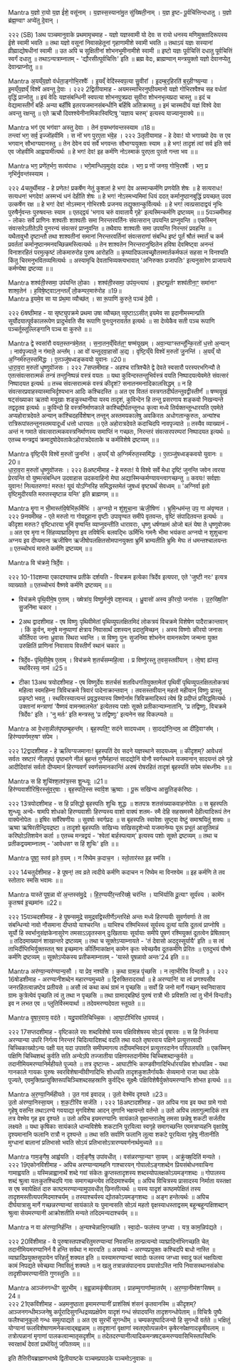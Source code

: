 

Mantra
य॒ज्ञो रा॒यो य॒ज्ञ ई॑शे॒ वसू॑नाम् ।
य॒ज्ञस्स॒स्याना॑मु॒त सु॑ख्षिती॒नाम् ।
य॒ज्ञ इ॒ष्टᳶ पू॒र्वचि॑त्तिन्दधातु ।
य॒ज्ञो ब्र॑ह्म॒ण्वाꣳ अप्ये॑तु दे॒वान् ।

२२२
(SB) 1अथ पञ्चमानुवाके प्रथमामृचमाह - यज्ञो यज्ञस्वामी यो देवः स रायो धनस्य मणिमुक्तादिरूपस्य ईशे स्वामी भवति ॥ तथा यज्ञो वसूनां निवासहेतूनां गृहाणामीशे स्वामी भवति ॥ तथाऽयं यज्ञः सस्यानां व्रीह्माद्योषधीनां स्वामी ॥ उत अपि च सुक्षितीनां शोभनभूमीनामीशे स्वामी ॥ इष्टो यज्ञः पूर्वचित्तिं दधातु पूर्वचित्तिं स्वर्गं दधातु ॥ तथाऽन्यत्राम्नातम् - 'द्यौरसीत्पूर्वचित्तिः' इति ॥ ब्रह्म वेदः, ब्राह्मण्वान् मन्त्रयुक्तो यज्ञो देवानप्येतु देवान्प्राप्नोतु ॥॥

Mantra
अ॒यय्ँय॒ज्ञो व॑र्धता॒ङ्गोभि॒रश्वैः᳚ ।
इ॒यव्ँ वेदि॑स्स्वप॒त्या सु॒वीरा᳚ ।
इ॒दम्ब॒र्॒हिरति॑ ब॒र्॒हीꣳष्य॒न्या ।
इ॒मय्ँय॒ज्ञव्ँ विश्वे॑ अवन्तु दे॒वाः ।
२२२
2द्वितीयामाह - अयमस्माभिरनुष्ठीयमानो यज्ञो गोभिरश्वैश्च सह वर्धतां वृद्धिं प्राप्नोतु ॥ इयं वेदिः यज्ञसंबन्धिनी स्वपत्या शोभनपुत्रप्रदा सुवीरा शोभनभृत्यप्रदा चास्तु ॥ इदं च वेद्यामास्तीर्णं बर्हिः अन्या बर्हींषि इतरयजमानसंबन्धीनि बर्हिषि अतिक्रामतु ॥ इमं चास्मदीयं यज्ञं विश्वे देवा अवन्तु रक्षन्तु ॥ एते ऋचौ दिवश्श्येनीनामिकास्विष्टिषु 'यज्ञाय चरुम्' इत्यस्य याज्यानुवाक्ये ॥॥

Mantra
भग॑ ए॒व भग॑वाꣳ अस्तु देवाः ।
तेन॑ व॒यम्भग॑वन्तस्स्याम ॥18॥  
तन्त्वा॑ भग॒ सर्व॒ इज्जो॑हवीमि ।
स नो॑ भग पुरए॒ता भ॑वे॒ह ।
२२२
3तृतीयामाह - हे देवाः! यो भगाख्यो देवः स एव भगवान् सौभाग्यवानस्तु ॥ तेन देवेन वयं सर्वे भगवन्तः सौभाग्ययुक्ताः स्याम ॥ हे भग! तादृशं त्वां सर्व इति सर्व एव जोहवीमि आह्वयामीत्यर्थः ॥ हे भग! देव! इह कर्मणि नोऽस्माकं पुरएता पुरतो गन्ता भव ॥॥

Mantra
भग॒ प्रणे॑त॒र्भग॒ सत्य॑राधः ।
भगे॒मान्धिय॒मुद॑व॒ दद॑न्नः ।
भग॒ प्र णो॑ जनय॒ गोभि॒रश्वैः᳚ ।
भग॒ प्र नृभि॑र्नृ॒वन्त॑स्स्याम ।

२२२
4चतुर्थीमाह - हे प्रणेतः! प्रकर्षेण नेतुं कुशल! हे भग! देव अस्मान्कर्मणि प्रणयेति शेषः ॥ हे सत्यराधः! सत्यधन! भगदेव! अस्मभ्यं धनं देहीति शेषः ॥ हे भग! नोऽस्मभ्यमिमां धियं ददत् कर्मानुष्ठानबुद्धिं प्रयच्छत् उदव उत्कर्षेण रक्ष ॥ हे भग! देव! नोऽस्मान् गोभिरश्वैः प्रजनय तद्युक्तान्कुर्वित्यर्थः ॥ हे भग! त्वत्प्रसादाद्वयं नृभिः पुरुषैर्नृवन्तः पुरुषवन्तः स्याम ॥ एतद्द्वयं 'भगाय चरुं वावातायै गृहे' इत्यस्मिन्कर्मणि द्रष्टव्यम् ॥॥
5पञ्चमीमाह - लोकाः सर्वे प्राणिनः शश्वतीः शाश्वतीः समा निरन्तरवर्तिनः संवत्सरान् उपयन्ति प्राप्नुवन्ति ॥ एकस्मिन् संवत्सरेऽतीतेऽपि पुनरन्यं संवत्सरं प्राप्नुवन्ति ॥ तथैवापः शाश्वतीः समा उपयन्ति निरन्तरं प्रवहन्ति ॥ यथैतावुभौ दृष्टान्तौ तथा शाश्वतीनां समानां निरन्तरवर्तिनां संवत्सराणां संबन्धि इष्टं पूर्तं श्रौतं स्मार्तं च कर्म प्रवर्ततां कर्मानुष्ठानमनवच्छिन्नमस्त्वित्यर्थः ॥ तेन शाश्वतेन निरन्तरानुष्ठितेन हविषा देवमिष्ट्वा अनन्तं विनाशरहितं परमुत्कृष्टं लोकमारुरोह पुरुष आरोहति ॥ कृष्यादिफलवच्छ्रौतस्मार्तकर्मफलं सहसा न विनश्यति किंतु चिरमनुभवितव्यमित्यर्थः ॥ अस्यामृचि देवताभिव्यक्त्यभावात् 'अनिरुक्तः प्रजापतिः' इत्यनुसारेण प्राजापत्ये कर्मण्येषा द्रष्टव्या ॥॥

Mantra
शश्व॑ती॒स्समा॒ उप॑यन्ति लो॒काः ।
शश्व॑ती॒स्समा॒ उप॑य॒न्त्यापः॑ ।
इ॒ष्टम्पू॒र्तꣳ शश्व॑तीना॒ꣳ॒ समा॑नाꣳ शाश्व॒तेन॑ ।
ह॒विषे॒ष्ट्वाऽन॒न्तल्ँ लो॒कम्पर॒मारु॑रोह ॥19॥  
Mantra
इ॒यमे॒व सा या प्र॑थ॒मा व्यौच्छ॑त् ।
सा रू॒पाणि॑ कुरुते॒ पञ्च॑ दे॒वी ।

२२२
6षष्ठीमाह - या सृष्ट्युपक्रमे प्रथमा उषा व्यौच्छत् व्युष्टाऽऽसीत् इयमेव सा इदानीमस्मान्प्रति सूर्योदयात्पूर्वकालरूपेण प्रादुर्भवति सैव रूपाणि पुनःपुनरावर्तत इत्यर्थः ॥ सा देव्येकैव सती पञ्च रूपाणि पञ्चर्तूस्तूल्लिङ्गानि पञ्च वा कुरुते ॥॥

Mantra
द्वे स्वसा॑रौ वयत॒स्तन्त्र॑मे॒तत् ।
स॒ना॒तन॒व्ँवित॑त॒ꣳ॒ षण्म॑यूखम् ।
अवा॒न्याꣳस्तन्तू᳚न्कि॒रतो॑ ध॒त्तो अ॒न्यान् ।
नाव॑पृ॒ज्याते॒ न ग॑माते॒ अन्त᳚म् ।
आ वो॑ यन्तूदवा॒हासो॑ अ॒द्य ।
वृष्टि॒य्ँये विश्वे॑ म॒रुतो॑ जु॒नन्ति॑ ।
अ॒यय्ँ यो अ॒ग्निर्म॑रुत॒स्समि॑द्धः ।
ए॒तञ्जु॑षध्वङ्कवयो युवानः ॥20॥  
धा॒रा॒व॒रा म॒रुतो॑ धृ॒ष्णुवो॑जसः ।
२२२
7सप्तमीमाह - अहश्च रात्रिश्चैते द्वे देवते स्वसारौ परस्परभगिन्यौ ते एतत्संवत्सरात्मकं तन्त्रं तन्तुनिष्पन्नं वस्त्रं वयतः ॥ यथा कुविन्दस्तन्तुभिर्वस्त्रं वयति निष्पादयत्येवमेते संवत्सरं निष्पादयत इत्यर्थः ॥ तच्च संवत्सरात्मकं वस्त्रं कीदृशं? सनातनमनादिकालसिद्धम् ॥ न हि संवत्सरप्रवाहस्यास्माभिर्दृश्यभान आदिः कश्चिदस्ति ॥ अत एव विततं वस्त्रगतदीर्घतन्तुवद्वीस्तीर्णं ॥ षण्मयूखं षट्संख्याका ऋतवो मयूखाः शङ्कुस्थानीया यस्य तादृशं, कुविन्देन हि तन्तु प्रसरणाय शङ्कवो निखन्यन्ते तद्वदृतव इत्यर्थः ॥ कुविन्दो हि वस्त्रनिर्माणकाले काश्चिद्दीर्घतन्तूनधः कृत्वा मध्ये तिर्यक्तन्तून्धारयति एवमेते अप्यहोरात्रदेवते अन्यान् कांश्चिदहर्विशेषान् तन्तून् अस्तमयकालेषु अवकिरतः अधोगतान्कुरुतः, अन्यांश्च रात्रिरूपांस्तन्तूनस्तमयादूर्ध्वं धत्तो धारयतः ॥ एते अहोरात्रदेवते कदाचिदपि नावपृज्याते ॥ तस्यैव व्याख्यानं - अन्तं न गमाते संवत्सरात्मकवस्त्रनिर्माणस्य समाप्तिं न गच्छतः, निरन्तरं संवत्सरपरम्परां निष्पादयत इत्यर्थः ॥ एतच्च मन्त्रद्वयं क्रमादुषोदेवताकेऽहोरात्रदेवताके च कर्मविशेषे द्रष्टव्यम् ॥॥

Mantra
वृष्टि॒य्ँये विश्वे॑ म॒रुतो॑ जु॒नन्ति॑ ।
अ॒यय्ँ यो अ॒ग्निर्म॑रुत॒स्समि॑द्धः ।
ए॒तञ्जु॑षध्वङ्कवयो युवानः ॥20॥  
धा॒रा॒व॒रा म॒रुतो॑ धृ॒ष्णुवो॑जसः ।
२२२
8अष्टमीमाह - हे मरुतः! ये विश्वे सर्वे मेधा दृष्टिं जुनन्ति जवेन त्वरया प्रेरयन्ति वो युष्मत्संबन्धिन उदवाहास उदकवाहिनो मेघा अद्यास्मिन्कर्मण्यायन्त्वागच्छन्तु ॥ कवयः! सर्वज्ञाः युवानः! नित्यतरुणाः! मरुतः! यूयं योऽग्निरिह समिद्धस्तमेतं जुषध्वं वृष्ट्यर्थं सेवध्वम् ॥ 'अग्निर्वा इतो वृष्टिमुदीरयति मरुतस्सृष्टान्न यन्ति' इति ब्राह्मणम् ॥॥

Mantra
मृ॒गा न भी॒मास्त॑वि॒षेभि॑रू॒र्मिभिः॑ ।
अ॒ग्नयो॒ न शु॑शुचा॒ना ऋ॑जी॒षिणः॑ ।
भ्रुमि॒न्धम॑न्त॒ उप॒ गा अ॑वृण्वत ।
२२२
9नवमीमह - एते मरुतो गा गोवद्दुहाना वृष्टीः उपावृण्वत समीपे वृतवन्तः, वृष्टिं संपादितवन्त इत्यर्थः ॥ कीदृशा मरुतः? वृष्टिधारया भूमिं वृण्वन्ति व्याप्नुवन्तीति धारावराः, धृष्णु धर्षणक्षमं ओजो बलं येषा ते धृष्णुवोजमः ॥ अत एव मृगा न सिंहव्याघ्रादिमृगा इव तविषेभिः बलवद्भिः ऊर्मिभिः गमनैः भीमा भयंकरा अग्नयो न शुशुचाना अग्नय इव दीप्यमाना ऋजीषिण ऋजीषोपलक्षितसोमपानयुक्ता भ्रुमिं भ्राम्यतीति भ्रुमिः मेघः तं धमन्तश्चालयन्तः ॥ एतच्चोभयं मारुते कर्मणि द्रष्टव्यम् ॥॥

Mantra
वि च॑क्रमे॒ त्रिर्दे॒वः ।

२२२
10-11दशम्या एकादश्याश्च प्रतीके दर्शयति - विचक्रम इत्येका त्रिर्देव इत्यपरा, एते 'जुष्टी नरः' इत्यत्र व्याख्याते ॥ एतच्चोभयं वैष्णवे कर्मणि द्रष्टव्यम् ॥॥

  - विच॑क्रमे पृथि॒वीमे॒ष ए॒ताम् ।
ख्षेत्रा॑य॒ विष्णु॒र्मनु॑षे दश॒स्यन्न् ।
ध्रु॒वासो॑ अस्य की॒रयो॒ जना॑सः ।
उ॒रु॒ख्षि॒तिꣳ सु॒जनि॑मा चकार ।

  - 2अथ द्वादशीमाह - एष विष्णुः पृथिवीमेतां पृथिव्युपलक्षितमिदं लोकत्रयं विचक्रमे विशेषेण पादैराक्रान्तवान् । किं कुर्वन्, मनुषे मनुष्याणां क्षेत्राय निवासार्थं दशस्यन् प्रदातुमिच्छन् । अस्य विष्णोः कीरयो जनासः कीर्तिपरा जनाः ध्रुवासः स्थिरा भवन्ति । स विष्णुः पुनः सुजनिमा शोभनेन वामनरूपेण जन्मना युक्त उरुक्षितिं प्राणिनां निवासाय विस्तीर्णं स्थानं चकार ॥

  - त्रिर्दे॒वᳶ पृ॑थि॒वीमे॒ष ए॒ताम् ।
विच॑क्रमे श॒तर्च॑सम्महि॒त्वा ।
प्र विष्णु॑रस्तु त॒वस॒स्तवी॑यान् ।
त्वे॒षꣵ ह्य॑स्य॒ स्थवि॑रस्य॒ नाम॑ ॥25॥  

  - टीका 13अथ त्रयोदशीमाह - एष विष्णुर्देवः शतर्चसं शतविधगतियुक्तामेतां पृथिवीं पृथिव्युपलक्षितलोकत्रयं महित्वा स्वमहिम्ना त्रिविचक्रमे त्रिवारं पादेनाक्रान्तवान् । तवसस्तवीयान् महतो महीयान् विष्णुः प्रास्तु प्रकृष्टो भवतु । स्थविरस्यात्यन्तं प्रवृद्धस्यास्य विष्णोर्नाम त्रिविक्रमादिरूपं त्वेषं हि प्रदीप्तं प्रसिद्धमित्यर्थः । उक्तानां मन्त्राणां 'वैष्णवं वामनमालभेत' इत्येतस्य पशोः सूक्ते प्रतीकान्याम्नातानि, 'प्र तद्विष्णुः, विचक्रमे त्रिर्देवः' इति । 'नु मर्तः' इति मन्त्रस्तु 'प्र तद्विष्णुः' इत्यनेन सह विकल्प्यते ॥

Mantra
आ वे॒धस॒न्नील॑पृष्ठम्बृ॒हन्त᳚म् ।
बृह॒स्पति॒ꣳ॒ सद॑ने सादयध्वम् ।
सा॒दद्यो॑नि॒न्दम॒ आ दी॑दि॒वाꣳस᳚म् ।
हिर॑ण्यवर्णमरु॒षꣳ स॑पेम ।

२२२
12द्वादशीमाह - हे ऋत्विग्यजमानाः! बृहस्पतिं देव सदने यज्ञस्थाने सादयध्यम् ॥ कीदृशम्? आवेधसं सर्वतः स्रष्टारं नीलपृष्ठं पृष्ठभागे नीलं बृहन्तं गुणैर्महान्तं सादद्योनिं योनौ स्वर्गस्थाने यजमानान् सादयन्तं दमे गृहे आदीदिवांसं सर्वतो दीप्यमानं हिरण्यवर्णं स्वर्णसमानकान्तिं अरुषं रोषरहितं तादृशं बृहस्पतिं सपेम संबध्नीमः ॥॥

Mantra
स हि शुचि॑श्श॒तप॑त्र॒स्स शु॒न्ध्यूः ॥21॥  
हिर॑ण्यवाशीरिषि॒रस्सु॑व॒र्॒षाः ।
बृह॒स्पति॒स्स स्वा॑वे॒श ऋ॒ष्वाः ।
पू॒रू सखि॑भ्य आसु॒तिङ्क॑रिष्ठः ।

२२२
13त्रयोदशीमाह - स हि प्रसिद्धो बृहस्पतिः शुचिः शुद्धः ॥ शतपत्रः शतसंख्याकवाहनोपेतः ॥ स बृहस्पतिः शुन्ध्यूः अन्ये- षामपि शोधको हिरण्यवाशीः हिरण्यस्य वाशो वाक्यं शतम- स्मै देहि सहस्रमस्मै देहीत्यादिरूपं तेन वाक्येनोपेतः ॥ इषिरः सर्वैरेषणीयः ॥ सुवर्षाः स्वर्गप्रदः ॥ स बृहस्पतिः स्वावेशः सुष्ट्वा वेष्टुं समाश्रयितुं शक्यः ॥ ऋष्वा ऋषिरतीन्द्रियद्रष्टा ॥ तादृशो बृहस्पतिः सखिभ्यः सखिसदृशेभ्यो यजमानेम्यः पूरू प्रभूतं आसुतिमन्नं करिष्ठोऽतिशयेन कर्ता ॥ एतच्च मन्त्रद्वयं - 'श्वेतां बार्हस्पत्याम्' इत्यस्य पशोः सूक्ते द्रष्टव्यम् ॥ तथा च प्रतीकद्वयमाम्नातम् - 'आवेधसꣳ स हिं शुचिः' इति ॥॥

Mantra
पूष॒ꣵ॒ स्तव॑ व्र॒ते व॒यम् ।
न रि॑ष्येम क॒दाच॒न ।
स्तो॒तार॑स्त इ॒ह स्म॑सि ।

२२२
14चतुर्दशीमाह - हे पूषन्! तव व्रते त्वदीये कर्मणि कदाचन न रिष्येम मा विनश्येम ॥ इह कर्मणि ते तव स्तोतारः स्मसि भवामः ॥॥

Mantra
यास्ते॑ पूष॒न्ना वो॑ अ॒न्तस्स॑मु॒द्रे ।
हि॒र॒ण्ययी॑र॒न्तरि॑ख्षे॒ चर॑न्ति ।
याभि॑र्यासि दू॒त्याꣳ सूर्य॑स्य ।
कामे॑न कृ॒तश्रव॑ इ॒च्छमा॑नः ॥22॥  

२२२
15पञ्चदशीमाह - हे पूषन्समुद्रे समुद्रवद्विस्तीर्णेऽन्तरिक्षे अन्तः मध्ये हिरण्ययीः सुवर्णवर्णाः ते तव संबन्धिन्यो नावो नौसमाना दीप्तयो याश्चरन्ति ॥ याभिश्च रश्मिभिस्त्वं सूर्यस्य दूत्यां यासि दूतत्वं प्राप्नोषि ॥ सूर्यो हि स्वर्भानुसंज्ञकेनासुरेण तमसाऽऽवृतस्सन् दुःखितायाः सूर्यायाः समीपे पूषणं रश्मियुक्तं दूतत्वेन प्रेषितवान् ॥ तदिदमाख्यानं शाखान्तरे द्रष्टव्यम् ॥ तथा च सूक्तेऽप्याम्नायते - 'तं देवासो अददुस्सूर्यायै' इति ॥ स त्वं ताभिर्दीप्तिभिर्युक्तस्तत् श्रव इच्छमानः कीर्तिमाकांक्षन् कामेन कृतः स्वेच्छयैव दूतकर्मणि प्रेरितः ॥ एतदुभयं पौष्णे कर्मणि द्रष्टव्यम् ॥ सूक्तेऽप्येकस्य प्रतीकमाम्नातम् - 'यास्ते पूषन्नावो अन्तः'24 इति ॥॥

Mantra
अर॑ण्या॒न्यर॑ण्यान्य॒सौ ।
या प्रेव॒ नश्य॑सि ।
क॒था ग्राम॒न्न पृ॑च्छसि ।
न त्वा॒भीरि॑व विन्दती ३ ।
२२२
16षोडशीमाह - अरण्यानीशब्देन महारण्यमुच्यते ॥ द्विरुक्तिरादरार्था ॥ हे अरण्यानि! या त्वं प्रणश्यसीव जनरहितत्वान्नष्टेव प्रतीयसे ॥ असौ त्वं कथा कथं ग्रामं न पृच्छसि ॥ सर्वो हि जनो मार्गे गच्छन् स्वनिवासाय ग्रामः कुत्रेत्येवं पृच्छति त्वं तु तथा न पृच्छसि ॥ तथा ग्रामाद्बहिष्ठं पुरुषं रात्रौ भीः प्रविशति त्वां तु भीर्न विन्दती३ इव न लभत एव ॥ प्लुतिर्विस्मयार्था ॥ तदेवमरण्यदेवता स्तूयते ॥॥

Mantra
वृ॒षा॒र॒वाय॒ वद॑ते ।
यदु॒पाव॑तिचिच्चि॒कः ।
आ॒घा॒टीभि॑रिव धा॒वयन्न्॑ ।

२२२
17सप्तदशीमाह - वृष्टिकाले रवः शब्दविशेषो यस्य पक्षिविशेषस्य सोऽयं वृषारवः ॥ स हि निर्जनाया अरण्यान्या उपरि निर्गत्य निरन्तरं चिदित्यादिशब्दं वदति तथा वदते तृषारवाय पक्षिणे प्रत्युत्तरवादी चिच्चिकाख्योऽन्यः पक्षी यत् यदा उपावति समीपमागत्य तदीयमभिवदनं प्रत्युत्तरदानेन परिपालयति ॥ एकस्मिन् पक्षिणि चिच्चिशब्दं कुर्वति सति अन्येऽपि तज्जातीया पक्षिणस्तदानीमेव चिच्चिशब्दान्कुर्वते ॥ तदानीमियमरण्यानिर्महीयते पूज्यते ॥ तत्र दृष्टान्तः - आघाटीभिः काण्डवीणादिभिर्धारयन्निव शोधयन्निव - यथा गानकाले गायकः पुरुषः स्वरविशेषान्वीवीणादिभिः शोधयति तादृशकुशलैर्गायकैः सेव्यमानो राजा यथा लोके पूज्यते, एवमुक्तिप्रत्युक्तिरूपचिञ्चिशब्दसहस्राणि कुर्वद्भिः सूक्ष्मैः पक्षिविशेषैर्युक्तेयमरण्यानिः शोभत इत्यर्थः ॥॥

Mantra
अ॒र॒ण्या॒निर्म॑हीयते ।
उ॒त गाव॑ इवादन्न् ।
उ॒तो वेश्मे॑व दृश्यते ॥23॥  
उ॒तो अ॑रण्या॒निस्सा॒यम् ।
श॒क॒टीरि॑व सर्जति ।
२२२
18अष्टादशीमाह - उत अपिच गाव इव यथा ग्रामे गावो गृहेषु वसन्ति तथाऽरण्ये गवयाद्या मृगविशेषा आदन् तृणानि भक्षयन्तो वर्तन्ते ॥ उतो अपिच लतागुल्मादिकं तत्र तत्र वेश्मेव गृह इव दृश्यते ॥ उतो अपिच इयमरण्यानिः सायंकाले वृक्षान्तरालेषु तमसा छन्नेषु शकटी सर्जतीव लक्ष्यते ॥ यथा कृषिकाः सायंकाले धान्यविशेषेः शकटानि पूरयित्वा स्वगृहे समागच्छन्ति एवमत्राप्यहनि वृक्षाग्रेषु दृश्यमानानि फलानि रात्रौ न दृश्यन्ते ॥ तथा सति सर्वाणि फलानि लूत्वा शकटे पूरयित्वा गृहेषु नीतानीति मुग्धानां बालानां प्रतिभासो भवति सोऽयं प्रतिभासोऽत्रारण्यवर्णनार्थमुच्यते ॥॥

Mantra
गाम॒ङ्गैष॒ आह्व॑यति ।
दार्व॒ङ्गैष॒ उपा॑वधीत् ।
वस॑न्नरण्या॒न्याꣳ सा॒यम् ।
अक्रु॑ख्ष॒दिति॑ मन्यते ।
२२२
19एकोनविंशीमाह - अपिच अरण्यान्यामहनि गाश्चारयन् गोपालोऽङ्गशब्देन प्रियसंबोधनवाचिना गामाह्वयति ॥ यस्मिन्नाह्वानार्थे शब्दे गवां संकेतः कॢप्तस्तादृशस्य शब्दस्योपलक्षकोऽयमङ्गशब्दः ॥ गोपालस्य शब्दं श्रुत्वा यतःकुतश्चिदपि गावः समागच्छन्त्येव तदिदमाश्चर्यम् ॥ अपिच विचित्रस्य प्रासादस्य निर्माता यस्तक्षा स एष स्वापेक्षितं दारु काष्टमरण्यान्यामुपावधीत् छिनत्तीत्यर्थः ॥ यस्य यादृशं काष्ठमपेक्षितं तस्य तादृशमस्तीत्यपरमिदमाश्चर्यम् ॥ तस्याश्चर्यस्य द्योतकोऽयमङ्गशब्दः ॥ अङ्ग हन्तेत्यर्थः ॥ अपिच दीर्घयात्रासु मार्गे गच्छन्नरण्यान्यां सायंकाले यः पुमान्वसति सोऽयं महतो वृक्षस्याधस्ताद्वसम् बहून्बहून्पक्षिशब्दान् श्रुत्वा सेयमरण्यानी आक्रोशतीति मन्यते तदिदमन्यदाश्चर्यम् ॥॥

Mantra
न वा अ॑रण्या॒निर्ह॑न्ति ।
अ॒न्यश्चेन्नाभि॒गच्छ॑ति ।
स्वा॒दोᳶ फल॑स्य ज॒ग्ध्वा ।
यत्र॒ काम॒न्निप॑द्यते ।

२२२
20विंशीमाह - ये पुरुषास्तपश्चरितुमरण्यान्यां निवसन्ति तान्प्रत्यन्यो व्याघ्रादिर्नाभिगच्छति चेत् तदानीमियमरण्यानिर्न वै हन्ति सर्वथा न मारयति ॥ अयमर्थः - अरण्यप्रयुक्तः कश्चिदपि बाधो नास्ति ॥ व्याघ्रादिप्रयुक्तसूपायेन परिहर्तुं शक्यत इति ॥ यस्यामरण्यान्यां स्वादोः फलस्य जग्ध्वा स्वादु फलं भक्षयित्वा कामं निपद्यते स्वेच्छया निवसितुं शक्यते ॥ न खलु तत्रान्नसंपादनाय प्रयासोऽस्ति नापि निवासस्थानसंकोचः तादृशीयमरण्यानीति गुणस्तुतिः ॥॥

Mantra
आञ्ज॑नगन्धीꣳ सुर॒भीम् ।
ब॒ह्व॒न्नामकृ॑षीवलाम् ।
प्राहम्मृ॒गाणा᳚म्मा॒तर᳚म् ।
अ॒र॒ण्या॒नीम॑शꣳसिषम् ॥ 24॥  
२२२
21एकविंशीमाह - अहमनुष्ठाता इमामरण्यानीं प्राशंसिषं शंसनं कृतवानस्मि ॥ कीदृशम्? आञ्जनगन्धीमञ्जनेषु कर्पूरादिसुगन्धिद्रव्यप्रक्षेपेण यादृशं गन्धं संपादयन्ति तादृशगन्धोपेताम् ॥ विचित्रैः पुष्पैः फलैश्चानुकूलो गन्धः समुत्पाद्यते ॥ अत एव सुरभीं सुगन्धीम् ॥ चम्पकपुष्पादिजन्यो हि सुगन्धी वर्तते ॥ भक्षितुं योग्यानां फलविशेषाणामनेकत्वाद्बह्वन्नाम् ॥ तादृशानां वृक्षाणां स्वतएवोत्पन्नत्वेन कृषेरनपेक्षणादकृषीवलाम् ॥ तत्रोत्पन्नानां मृगाणां पालकत्वान्मातृसदृशीम् ॥ तदेतदरण्यानीत्यादिकमन्त्रषट्कमरण्यवासिभिस्तपस्विभिः स्वरक्षार्थं देवतां प्रार्थयितुं जपितव्यम् ॥॥

 
इति तैत्तिरीयब्राह्मणभाष्ये द्वितीयाष्टके पञ्चमप्रपाठके पञ्चमोऽनुवाकः ॥  
